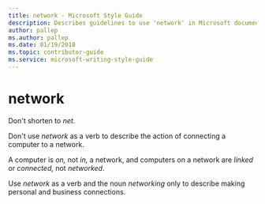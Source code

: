 ```yaml
---
title: network - Microsoft Style Guide
description: Describes guidelines to use 'network' in Microsoft documents and provides multiple examples.
author: pallep
ms.author: pallep
ms.date: 01/19/2018
ms.topic: contributor-guide
ms.service: microsoft-writing-style-guide
---
```


# network

Don't shorten to *net*. 

Don't use *network* as a verb to describe the action of connecting a computer to a network.

A computer is *on,* not *in,* a network, and computers on a network are *linked* or *connected,* not *networked*.

Use *network* as a verb and the noun *networking* only to describe making personal and business connections.

